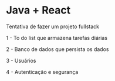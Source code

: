 # Java + React

Tentativa de fazer um projeto fullstack

1 - To do list que armazena tarefas diárias

2 - Banco de dados que persista os dados

3 - Usuários

4 - Autenticação e segurança